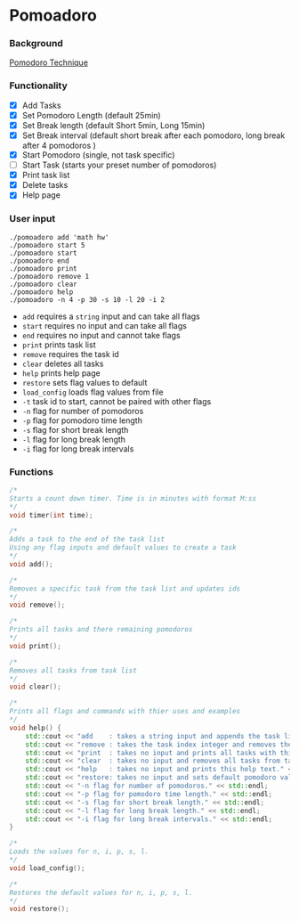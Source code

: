 # Pomoadoro
### Background

[Pomodoro Technique](https://github.com/adoante/Pomoadoro/blob/main/Pomodoro%20Technique.md)
### Functionality

- [x] Add Tasks
- [x] Set Pomodoro Length (default 25min)
- [x] Set Break length (default Short 5min, Long 15min)
- [x] Set Break interval (default short break after each pomodoro, long break after 4 pomodoros )
- [x] Start Pomodoro (single, not task specific)
- [ ] Start Task (starts your preset number of pomodoros)
- [x] Print task list
- [x] Delete tasks
- [x] Help page
### User input

```
./pomoadoro add 'math hw'
./pomoadoro start 5
./pomoadoro start
./pomoadoro end
./pomoadoro print
./pomoadoro remove 1
./pomoadoro clear
./pomoadoro help
./pomoadoro -n 4 -p 30 -s 10 -l 20 -i 2
```

- `add` requires a `string` input and can take all flags
- `start` requires no input and can take all flags
- `end` requires no input and cannot take flags
- `print` prints task list
- `remove` requires the task id
- `clear` deletes all tasks
- `help` prints help page
- `restore` sets flag values to default
- `load_config` loads flag values from file
- `-t` task id to start, cannot be paired with other flags
- `-n` flag for number of pomodoros
- `-p` flag for pomodoro time length
- `-s` flag for short break length
- `-l` flag for long break length
- `-i` flag for long break intervals
### Functions

```c++
/*
Starts a count down timer. Time is in minutes with format M:ss
*/
void timer(int time);
```

```c++
/*
Adds a task to the end of the task list
Using any flag inputs and default values to create a task
*/
void add();
```

```c++
/*
Removes a specific task from the task list and updates ids
*/
void remove();
```

```c++
/*
Prints all tasks and there remaining pomodoros
*/
void print();
```

```c++
/*
Removes all tasks from task list
*/
void clear();
```

```c++
/*
Prints all flags and commands with thier uses and examples
*/
void help() {
    std::cout << "add    : takes a string input and appends the task list." << std::endl;
    std::cout << "remove : takes the task index integer and removes the task from task list." << std::endl;
    std::cout << "print  : takes no input and prints all tasks with thier index." << std::endl;
    std::cout << "clear  : takes no input and removes all tasks from task list file." << std::endl;
    std::cout << "help   : takes no input and prints this help text." << std::endl;
    std::cout << "restore: takes no input and sets default pomodoro values." << std::endl;
    std::cout << "-n flag for number of pomodoros." << std::endl;
    std::cout << "-p flag for pomodoro time length." << std::endl;
    std::cout << "-s flag for short break length." << std::endl;
    std::cout << "-l flag for long break length." << std::endl;
    std::cout << "-i flag for long break intervals." << std::endl;
}
```

```c++
/*
Loads the values for n, i, p, s, l.
*/
void load_config();
```

```c++
/*
Restores the default values for n, i, p, s, l.
*/
void restore();
```

